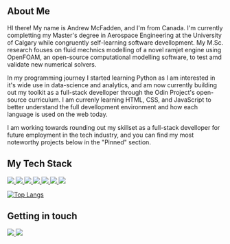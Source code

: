 ## About Me 
HI there! 
My name is Andrew McFadden, and I'm from Canada. 
I'm currently completting my Master's degree in Aerospace Engineering at the University of Calgary while congruently self-learning software devellopment. My M.Sc. research fouses on fluid mechnics modelling of a novel ramjet engine using OpenFOAM, an open-source computational modelling software, to test amd validate new numerical solvers.

In my programming journey I started learning Python as I am interested in it's wide use in data-science and analytics, and am now currently building out my toolkit as a full-stack develloper through the Odin Project's open-source curriculum. I am currenly learning HTML, CSS, and JavaScript to better understand the full devellopment environment and how each language is used on the web today. 

I am working towards rounding out my skillset as a full-stack develloper for future employment in the tech industry, and you can find my most noteworthy projects below in the "Pinned" section.

## My Tech Stack

<a href="https://www.python.org/">
  <img src="https://img.shields.io/badge/python-3670A0?style=for-the-badge&logo=python&logoColor=ffdd54" />
</a>

<a href="https://www.mysql.com/">
  <img src="https://img.shields.io/badge/mysql-%2300f.svg?style=for-the-badge&logo=mysql&logoColor=white" />
</a>

<a href="https://www.javascript.com/">
  <img src="https://img.shields.io/badge/JavaScript-323330?style=for-the-badge&logo=javascript&logoColor=F7DF1E" />
</a>

<a href="https://html.com/html5/">
  <img src="https://img.shields.io/badge/html5-%23E34F26.svg?style=for-the-badge&logo=html5&logoColor=white" />
</a>

<a href="https://developer.mozilla.org/en-US/docs/Web/CSS">
  <img src="https://img.shields.io/badge/css3-%231572B6.svg?style=for-the-badge&logo=css3&logoColor=white" />
</a>                                                                         

<a href="https://www.linux.org/">
  <img src="https://img.shields.io/badge/Linux-FCC624?style=for-the-badge&logo=linux&logoColor=black" />
</a>
          
<a href="https://cplusplus.com/doc/tutorial/">
  <img src="https://img.shields.io/badge/c++-%2300599C.svg?style=for-the-badge&logo=c%2B%2B&logoColor=white" />
</a>


[![Top Langs](https://github-readme-stats.vercel.app/api/top-langs/?username=Dr3wsky&lang_count=6&hide=jupyter%20notebook,html&layout=compact)](https://github.com/Dr3wsky/github-readme-stats)


## Getting in touch

<a href="https://mail.google.com/mail/u/0/?fs=1&to=mcfadden.andrewj@gmail.com&su=Ihr+Anliegen&body=Ihre+Nachricht+an+mich&tf=cm">
  <img src="https://img.shields.io/badge/Gmail-D14836?style=for-the-badge&logo=gmail&logoColor=white" />
</a>

<a href="https://www.linkedin.com/in/amcfad/">
  <img src="https://img.shields.io/badge/LinkedIn-0077B5?style=for-the-badge&logo=linkedin&logoColor=white" />
</a>
